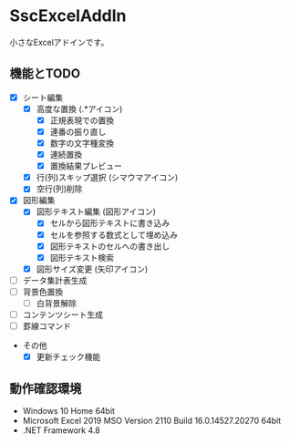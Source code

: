 # SscExcelAddIn

小さなExcelアドインです。

## 機能とTODO

- [x] シート編集
  - [x] 高度な置換 (.\*アイコン)
    - [x] 正規表現での置換
    - [x] 連番の振り直し
    - [x] 数字の文字種変換
    - [x] 連続置換
    - [x] 置換結果プレビュー
  - [x] 行(列)スキップ選択 (シマウマアイコン)
  - [x] 空行(列)削除
- [x] 図形編集
  - [x] 図形テキスト編集 (図形アイコン)
    - [x] セルから図形テキストに書き込み
    - [x] セルを参照する数式として埋め込み
    - [x] 図形テキストのセルへの書き出し
    - [x] 図形テキスト検索
  - [x] 図形サイズ変更 (矢印アイコン)
- [ ] データ集計表生成
- [ ] 背景色置換
  - [ ] 白背景解除
- [ ] コンテンツシート生成
- [ ] 罫線コマンド
- その他
  - [x] 更新チェック機能

## 動作確認環境

- Windows 10 Home 64bit
- Microsoft Excel 2019 MSO Version 2110 Build 16.0.14527.20270 64bit
- .NET Framework 4.8
